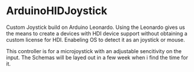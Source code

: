 # ArduinoHIDJoystick


Custom Joystick build on Arduino Leonardo. Using the Leonardo gives us the means to create a devices with HDI device support without obtaining a custom license for HDI. Enabeling OS to detect it as an joystick or mouse.

This controller is for a microjoystick with an adjustable sencitivity on the input. The Schemas will be layed out in a few week when i find the time for it.
